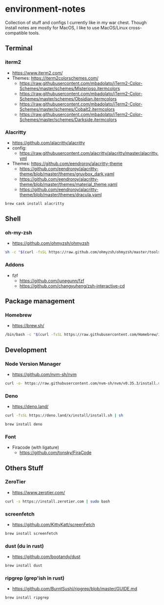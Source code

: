 # environment-notes
Collection of stuff and configs I currently like in my war chest. Though install notes are mostly for MacOS, I like to use MacOS/Linux cross-compatible tools.

## Terminal
### iterm2
* https://www.iterm2.com/
* Themes: https://iterm2colorschemes.com/
  * https://raw.githubusercontent.com/mbadolato/iTerm2-Color-Schemes/master/schemes/Misterioso.itermcolors
  * https://raw.githubusercontent.com/mbadolato/iTerm2-Color-Schemes/master/schemes/Obsidian.itermcolors
  * https://raw.githubusercontent.com/mbadolato/iTerm2-Color-Schemes/master/schemes/Cobalt2.itermcolors
  * https://raw.githubusercontent.com/mbadolato/iTerm2-Color-Schemes/master/schemes/Darkside.itermcolors
### Alacritty
* https://github.com/alacritty/alacritty
* config:
  * https://raw.githubusercontent.com/alacritty/alacritty/master/alacritty.yml
* Themes: https://github.com/eendroroy/alacritty-theme
  * https://github.com/eendroroy/alacritty-theme/blob/master/themes/gruvbox_dark.yaml
  * https://github.com/eendroroy/alacritty-theme/blob/master/themes/material_theme.yaml
  * https://github.com/eendroroy/alacritty-theme/blob/master/themes/dracula.yaml
```sh
brew cask install alacritty
```

## Shell
### oh-my-zsh
* https://github.com/ohmyzsh/ohmyzsh
```sh
sh -c "$(curl -fsSL https://raw.github.com/ohmyzsh/ohmyzsh/master/tools/install.sh)"
```
### Addons
* fzf
  * https://github.com/junegunn/fzf
  * https://github.com/changyuheng/zsh-interactive-cd

## Package management
### Homebrew
* https://brew.sh/
```sh
/bin/bash -c "$(curl -fsSL https://raw.githubusercontent.com/Homebrew/install/master/install.sh)"
```

## Development
### Node Version Manager
* https://github.com/nvm-sh/nvm
```sh
curl -o- https://raw.githubusercontent.com/nvm-sh/nvm/v0.35.3/install.sh | bash
```
### Deno
* https://deno.land/
```sh
curl -fsSL https://deno.land/x/install/install.sh | sh
```
```sh
brew install deno
```

### Font
* Firacode (with ligature)
  * https://github.com/tonsky/FiraCode

## Others Stuff
### ZeroTier
* https://www.zerotier.com/
```sh
curl -s https://install.zerotier.com | sudo bash
```

### screenfetch
* https://github.com/KittyKatt/screenFetch
```sh
brew install screenfetch
```
### dust (du in rust)
* https://github.com/bootandy/dust
```sh
brew install dust
```
### ripgrep (grep'ish in rust)
* https://github.com/BurntSushi/ripgrep/blob/master/GUIDE.md
```sh
brew install ripgrep
```
